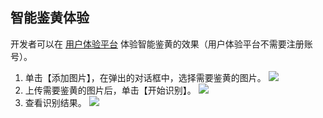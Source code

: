 ## 智能鉴黄体验
开发者可以在 [用户体验平台](/event/pd) 体验智能鉴黄的效果（用户体验平台不需要注册账号）。
1. 单击【添加图片】，在弹出的对话框中，选择需要鉴黄的图片。
![](http://imgcache.tcecqpoc.fsphere.cn/image/mc.qcloudimg.com/static/img/9cfc6f25d3cf082029bbeb2a8b5f61ed/image.png)
2. 上传需要鉴黄的图片后，单击【开始识别】。
![](http://imgcache.tcecqpoc.fsphere.cn/image/mc.qcloudimg.com/static/img/4c8349cb0dc410291137854d3b67f494/image.png)
3. 查看识别结果。
![](http://imgcache.tcecqpoc.fsphere.cn/image/mc.qcloudimg.com/static/img/44576b0b092fd36a096d43a73ed14e35/image.png)
